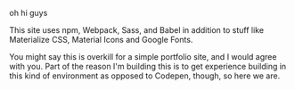 oh hi guys

This site uses npm, Webpack, Sass, and Babel in addition to stuff like Materialize CSS, Material Icons and Google Fonts.

You might say this is overkill for a simple portfolio site, and I would agree with you.
Part of the reason I'm building this is to get experience building in this kind of environment as opposed to Codepen, though, so here we are.
